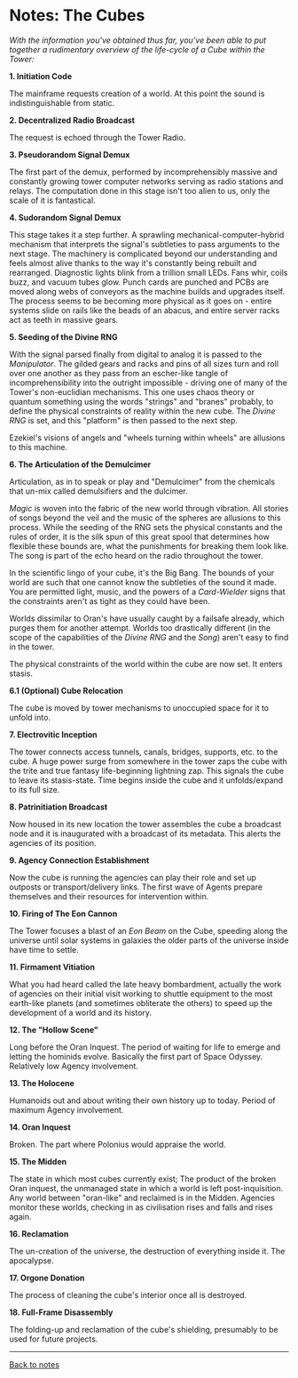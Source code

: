 # Notes: The Cubes

_With the information you've obtained thus far, you've been able to put together a rudimentary overview of the life-cycle of a Cube within the Tower:_

**1. Initiation Code**

The mainframe requests creation of a world. At this point the sound is indistinguishable from static.

**2. Decentralized Radio Broadcast**

The request is echoed through the Tower Radio.

**3. Pseudorandom Signal Demux**

The first part of the demux, performed by incomprehensibly massive and constantly growing tower computer networks serving as radio stations and relays. The computation done in this stage isn't too alien to us, only the scale of it is fantastical.

**4. Sudorandom Signal Demux**

This stage takes it a step further. A sprawling mechanical-computer-hybrid mechanism that interprets the signal's subtleties to pass arguments to the next stage. The machinery is complicated beyond our understanding and feels almost alive thanks to the way it's constantly being rebuilt and rearranged. Diagnostic lights blink from a trillion small LEDs. Fans whir, coils buzz, and vacuum tubes glow. Punch cards are punched and PCBs are moved along webs of conveyors as the machine builds and upgrades itself. The process seems to be becoming more physical as it goes on - entire systems slide on rails like the beads of an abacus, and entire server racks act as teeth in massive gears.

**5. Seeding of the Divine RNG**

With the signal parsed finally from digital to analog it is passed to the _Manipulator_. The gilded gears and racks and pins of all sizes turn and roll over one another as they pass from an escher-like tangle of incomprehensibility into the outright impossible - driving one of many of the Tower's non-euclidian mechanisms. This one uses chaos theory or quantum something using the words "strings" and "branes" probably, to define the physical constraints of reality within the new cube. The _Divine RNG_ is set, and this "platform" is then passed to the next step.

Ezekiel's visions of angels and "wheels turning within wheels" are allusions to this machine.

**6. The Articulation of the Demulcimer**

Articulation, as in to speak or play and "Demulcimer" from the chemicals that un-mix called demulsifiers and the dulcimer.

_Magic_ is woven into the fabric of the new world through vibration. All stories of songs beyond the veil and the music of the spheres are allusions to this process. While the seeding of the RNG sets the physical constants and the rules of order, it is the silk spun of this great spool that determines how flexible these bounds are, what the punishments for breaking them look like. The song is part of the echo heard on the radio throughout the tower.

In the scientific lingo of your cube, it's the Big Bang. The bounds of your world are such that one cannot know the subtleties of the sound it made. You are permitted light, music, and the powers of a _Card-Wielder_ signs that the constraints aren't as tight as they could have been.

Worlds dissimilar to Oran's have usually caught by a failsafe already, which purges them for another attempt. Worlds too drastically different (in the scope of the capabilities of the _Divine RNG_ and the _Song_) aren't easy to find in the tower.

The physical constraints of the world within the cube are now set. It enters stasis.

**6.1 (Optional) Cube Relocation**

The cube is moved by tower mechanisms to unoccupied space for it to unfold into.

**7. Electrovitic Inception**

The tower connects access tunnels, canals, bridges, supports, etc. to the cube. A huge power surge from somewhere in the tower zaps the cube with the trite and true fantasy life-beginning lightning zap. This signals the cube to leave its stasis-state. Time begins inside the cube and it unfolds/expand to its full size.

**8. Patrinitiation Broadcast**

Now housed in its new location the tower assembles the cube a broadcast node and it is inaugurated with a broadcast of its metadata. This alerts the agencies of its position.

**9. Agency Connection Establishment**

Now the cube is running the agencies can play their role and set up outposts or transport/delivery links. The first wave of Agents prepare themselves and their resources for intervention within.

**10. Firing of The Eon Cannon**

The Tower focuses a blast of an _Eon Beam_ on the Cube, speeding along the universe until solar systems in galaxies the older parts of the universe inside have time to settle.

**11. Firmament Vitiation**

What you had heard called the late heavy bombardment, actually the work of agencies on their initial visit working to shuttle equipment to the most earth-like planets (and sometimes obliterate the others) to speed up the development of a world and its history.

**12. The "Hollow Scene"**

Long before the Oran Inquest. The period of waiting for life to emerge and letting the hominids evolve. Basically the first part of Space Odyssey. Relatively low Agency involvement.

**13. The Holocene**

Humanoids out and about writing their own history up to today. Period of maximum Agency involvement.

**14. Oran Inquest**

Broken. The part where Polonius would appraise the world.

**15. The Midden**

The state in which most cubes currently exist; The product of the broken Oran inquest, the unmanaged state in which a world is left post-inquisition. Any world between "oran-like" and reclaimed is in the Midden. Agencies monitor these worlds, checking in as civilisation rises and falls and rises again.

**16. Reclamation**

The un-creation of the universe, the destruction of everything inside it. The apocalypse.

**17. Orgone Donation**

The process of cleaning the cube's interior once all is destroyed.

**18. Full-Frame Disassembly**

The folding-up and reclamation of the cube's shielding, presumably to be used for future projects.

---

[Back to notes](https://github.com/elliottomlinson/rpcg/blob/master/docs/campaign/notes/README.md)
